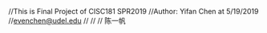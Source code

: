 //This is Final Project of CISC181 SPR2019
//Author: Yifan Chen at 5/19/2019
//evenchen@udel.edu
//
//
//
陈一帆
